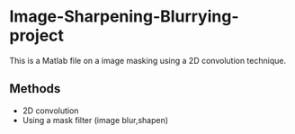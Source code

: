 # Image-Sharpening-Blurrying-project
This is a Matlab file on a image masking using a 2D convolution technique.

## Methods
* 2D convolution
* Using a mask filter (image blur,shapen)
